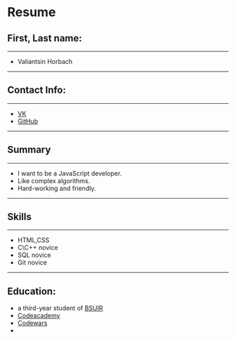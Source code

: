 # Resume

## First, Last name:
---
* Valiantsin Horbach
---
## Contact Info:
---
* [VK](https://vk.com/id154124896)
* [GitHub](https://github.com/Pakertak)
---
## Summary
---
* I want to be a JavaScript developer.
* Like complex algorithms.
* Hard-working and friendly.
---
## Skills
---
* HTML,CSS
* C\C++ novice
* SQL novice 
* Git novice
---
## Education:
* a third-year student of [BSUIR](https://www.bsuir.by/)
* [Codeacademy](https://www.codecademy.com)
* [Codewars](https://www.codewars.com)
* 
